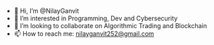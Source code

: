 - 👋 Hi, I’m @NilayGanvit
- 👀 I’m interested in Programming, Dev and Cybersecurity
- 💞️ I’m looking to collaborate on Algorithmic Trading and Blockchain
- 📫 How to reach me: nilayganvit252@gmail.com

